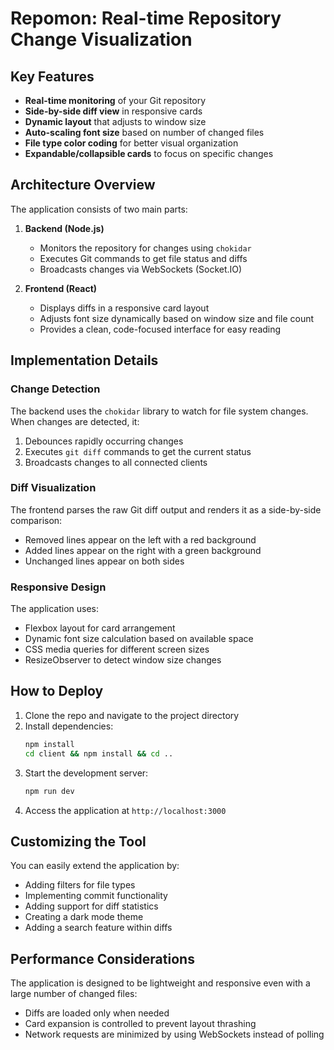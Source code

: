 # Repomon: Real-time Repository Change Visualization


## Key Features

- **Real-time monitoring** of your Git repository
- **Side-by-side diff view** in responsive cards
- **Dynamic layout** that adjusts to window size
- **Auto-scaling font size** based on number of changed files
- **File type color coding** for better visual organization
- **Expandable/collapsible cards** to focus on specific changes

## Architecture Overview

The application consists of two main parts:

1. **Backend (Node.js)**
   - Monitors the repository for changes using `chokidar`
   - Executes Git commands to get file status and diffs
   - Broadcasts changes via WebSockets (Socket.IO)

2. **Frontend (React)**
   - Displays diffs in a responsive card layout
   - Adjusts font size dynamically based on window size and file count
   - Provides a clean, code-focused interface for easy reading

## Implementation Details

### Change Detection

The backend uses the `chokidar` library to watch for file system changes. When changes are detected, it:

1. Debounces rapidly occurring changes
2. Executes `git diff` commands to get the current status
3. Broadcasts changes to all connected clients

### Diff Visualization

The frontend parses the raw Git diff output and renders it as a side-by-side comparison:

- Removed lines appear on the left with a red background
- Added lines appear on the right with a green background
- Unchanged lines appear on both sides

### Responsive Design

The application uses:

- Flexbox layout for card arrangement
- Dynamic font size calculation based on available space
- CSS media queries for different screen sizes
- ResizeObserver to detect window size changes

## How to Deploy

1. Clone the repo and navigate to the project directory
2. Install dependencies:
   ```bash
   npm install
   cd client && npm install && cd ..
   ```
3. Start the development server:
   ```bash
   npm run dev
   ```
4. Access the application at `http://localhost:3000`

## Customizing the Tool

You can easily extend the application by:

- Adding filters for file types
- Implementing commit functionality
- Adding support for diff statistics
- Creating a dark mode theme
- Adding a search feature within diffs

## Performance Considerations

The application is designed to be lightweight and responsive even with a large number of changed files:

- Diffs are loaded only when needed
- Card expansion is controlled to prevent layout thrashing
- Network requests are minimized by using WebSockets instead of polling


